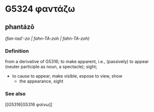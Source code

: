# G5324 φαντάζω

## phantázō

_(fan-tad'-zo | fahn-TA-zoh | fahn-TA-zoh)_

### Definition

from a derivative of G5316; to make apparent, i.e., (passively) to appear (neuter participle as noun, a spectacle); sight; 

- to cause to appear, make visible, expose to view, show
  - the appearance, sight

### See also

[[G5316|G5316 φαίνω]]
